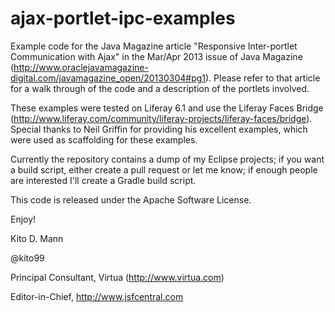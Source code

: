 ajax-portlet-ipc-examples
=========================

Example code for the Java Magazine article "Responsive Inter-portlet Communication with Ajax" in the Mar/Apr 2013 issue of Java Magazine (http://www.oraclejavamagazine-digital.com/javamagazine_open/20130304#pg1). Please refer to that article for a walk through of the code and a description of the portlets involved.

These examples were tested on Liferay 6.1 and use the Liferay Faces Bridge (http://www.liferay.com/community/liferay-projects/liferay-faces/bridge).
Special thanks to Neil Griffin for providing his excellent examples, which were used as scaffolding for these examples.

Currently the repository contains a dump of my Eclipse projects; if you want a build script, either create a pull request or let me know; if enough people are interested I'll create a Gradle build script.

This code is released under the Apache Software License.

Enjoy!

Kito D. Mann

@kito99

Principal Consultant, Virtua (http://www.virtua.com)

Editor-in-Chief, http://www.jsfcentral.com


